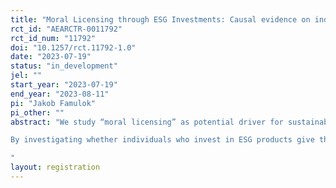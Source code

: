 ```yaml
---
title: "Moral Licensing through ESG Investments: Causal evidence on individual preferences and actions"
rct_id: "AEARCTR-0011792"
rct_id_num: "11792"
doi: "10.1257/rct.11792-1.0"
date: "2023-07-19"
status: "in_development"
jel: ""
start_year: "2023-07-19"
end_year: "2023-08-11"
pi: "Jakob Famulok"
pi_other: ""
abstract: "We study “moral licensing” as potential driver for sustainable investments. We will run an RCT with 3000-4000 clients of a bank, who will be allocated into one of three treatments. All participants will be asked to allocate 12500€ between a sustainable and a classic fund. In treatment 1, we will provide indiviudals with their own carbon footrprint relative to their peers. In treatment 2 we will ask them to allocate 250€ between themselfes and a carbon offsetting organization afterwards. In treatment 3, participants will only get the carbon offsetting decision as a treatment.
By investigating whether individuals who invest in ESG products give themselves a moral license to engage in less sustainable consumption, we aim to gain insights into potential net negative externalities of sustainable investing.  
"
layout: registration
---
```


